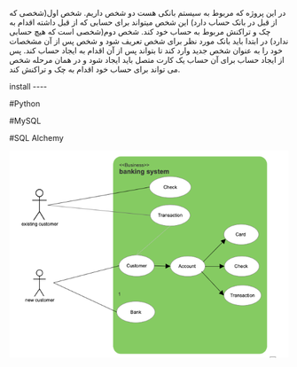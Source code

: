در این پروژه که مربوط به سیستم بانکی هست دو شخص داریم.
شخص اول(شخصی که از قبل در بانک حساب دارد) این شخص میتواند برای حسابی که از قبل داشته اقدام به چک و تراکنش مربوط به حساب خود کند.
شخص دوم(شخصی است که هیچ حسابی ندارد) در ابتدا باید بانک مورد نظر برای شخص تعریف شود و شخص پس از آن مشخصات خود را به عنوان شخص جدید وارد کند تا بتواند پس از آن اقدام به ایجاد حساب کند. پس از ایجاد حساب برای آن حساب یک کارت متصل باید ایجاد شود و در همان مرحله شخص می تواند برای حساب خود اقدام به چک و تراکنش کند.

install ----    

#Python

#MySQL

#SQL Alchemy


<img src="https://github.com/Aliakbar-omidi/bank/blob/main/image.png">

